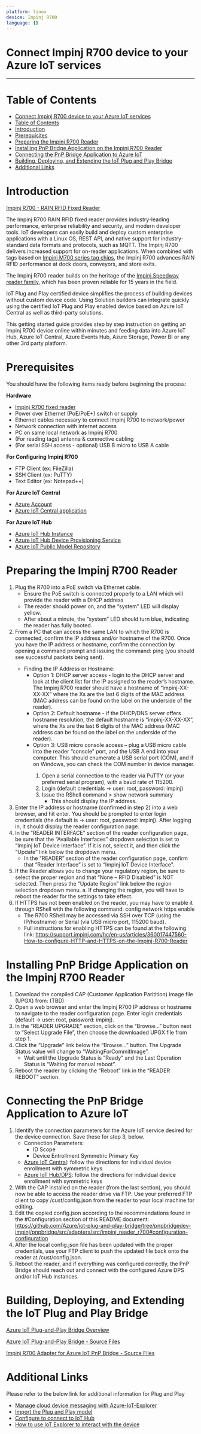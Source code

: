 ```yaml
---
platform: linux
device: Impinj R700
language: {}
---
```


Connect Impinj R700 device to your Azure IoT services
===

---
# Table of Contents

- [Connect Impinj R700 device to your Azure IoT services](#connect-impinj-r700-device-to-your-azure-iot-services)
- [Table of Contents](#table-of-contents)
- [Introduction](#introduction)
- [Prerequisites](#prerequisites)
- [Preparing the Impinj R700 Reader](#preparing-the-impinj-r700-reader)
- [Installing PnP Bridge Application on the Impinj R700 Reader](#installing-pnp-bridge-application-on-the-impinj-r700-reader)
- [Connecting the PnP Bridge Application to Azure IoT](#connecting-the-pnp-bridge-application-to-azure-iot)
- [Building, Deploying, and Extending the IoT Plug and Play Bridge](#building-deploying-and-extending-the-iot-plug-and-play-bridge)
- [Additional Links](#additional-links)

<a name="Introduction"></a>

# Introduction 

[Impinj R700 - RAIN RFID Fixed Reader](https://www.impinj.com/products/readers/impinj-r700) 

The Impinj R700 RAIN RFID fixed reader provides industry-leading performance, enterprise reliability and security, and modern developer tools. IoT developers can easily build and deploy custom enterprise applications with a Linux OS, REST API, and native support for industry-standard data formats and protocols, such as MQTT. The Impinj R700 delivers increased support for on-reader applications. When combined with tags based on [Impinj M700 series tag chips](https://www.impinj.com/products/tag-chips/impinj-m700-series), the Impinj R700 advances RAIN RFID performance at dock doors, conveyors, and store exits. 

The Impinj R700 reader builds on the heritage of the [Impinj Speedway reader family](https://www.impinj.com/products/readers/impinj-speedway), which has been proven reliable for 15 years in the field. 
 
IoT Plug and Play certified device simplifies the process of building devices without custom device code. Using Solution builders can integrate quickly using the certified IoT Plug and Play enabled device based on Azure IoT Central as well as third-party solutions.

This getting started guide provides step by step instruction on getting an Impinj R700 device online within minutes and feeding data into Azure IoT Hub, Azure IoT Central, Azure Events Hub, Azure Storage, Power BI  or any other 3rd party platform.

<a name="Prerequisites"></a>
# Prerequisites

You should have the following items ready before beginning the process:

**Hardware**
-   [Impinj R700 fixed reader](https://docs.microsoft.com/en-us/azure/iot-hub/about-iot-hub)
-   Power over Ethernet (PoE/PoE+) switch or supply
-   Ethernet cables necessary to connect Impinj R700 to network/power
-   Network connection with internet access
-   PC on same local network as Impinj R700
-   (For reading tags) antenna & connective cabling
-   (For serial SSH access - optional) USB B micro to USB A cable

**For Configuring Impinj R700**
-   FTP Client (ex: FileZilla)
-   SSH Client (ex: PuTTY)
-   Text Editor (ex: Notepad++)

**For Azure IoT Central**
-   [Azure Account](https://portal.azure.com)
-   [Azure IoT Central application](https://apps.azureiotcentral.com/)

**For Azure IoT Hub**
-   [Azure IoT Hub Instance](https://docs.microsoft.com/en-us/azure/iot-hub/about-iot-hub)
-   [Azure IoT Hub Device Provisioning Service](https://docs.microsoft.com/en-us/azure/iot-dps/quick-setup-auto-provision)
-   [Azure IoT Public Model Repository](https://docs.microsoft.com/en-us/azure/iot-pnp/concepts-model-repository)

<a name="Preparing the Impinj R700 Reader"></a>
# Preparing the Impinj R700 Reader
1.	Plug the R700 into a PoE switch via Ethernet cable.
    - Ensure the PoE switch is connected properly to a LAN which will provide the reader with a DHCP address
    - The reader should power on, and the “system” LED will display yellow.
    - After about a minute, the “system” LED should turn blue, indicating the reader has fully booted.
2.	From a PC that can access the same LAN to which the R700 is connected, confirm the IP address and/or hostname of the R700.  Once you have the IP address or hostname, confirm the connection by opening a command prompt and issuing the command: ping <ip address or hostname> (you should see successful packets being sent).
    - Finding the IP Address or Hostname:
        - Option 1: DHCP server access - login to the DHCP server and look at the client list for the IP assigned to the reader’s hostname.  The Impinj R700 reader should have a hostname of “impinj-XX-XX-XX” where the Xs are the last 6 digits of the MAC address (MAC address can be found on the label on the underside of the reader).
        - Option 2: Default hostname - if the DHCP/DNS server offers hostname resolution, the default hostname is “impinj-XX-XX-XX”, where the Xs are the last 6 digits of the MAC address (MAC address can be found on the label on the underside of the reader). 
        - Option 3: USB micro console access – plug a USB micro cable into the reader “console” port, and the USB A end into your computer.  This should enumerate a USB serial port (COM<N>), and if on Windows, you can check the COM number in device manager.  
            1.	Open a serial connection to the reader via PuTTY (or your preferred serial program), with a baud rate of 115200.
            2.	Login (default credentials -> user: root, password: impinj)
            3.	Issue the RShell command > show network summary
                - This should display the IP address.
3.	Enter the IP address or hostname (confirmed in step 2) into a web browser, and hit enter.  You should be prompted to enter login credentials (the default is -> user: root, password: impinj).  After logging in, it should display the reader configuration page.
4.	In the “READER INTERFACE” section of the reader configuration page, be sure that the “Available Interfaces” dropdown selection is set to “Impinj IoT Device Interface”.  If it is not, select it, and then click the “Update” link below the dropdown menu.
    - In the “READER” section of the reader configuration page, confirm that “Reader Interface” is set to “Impinj IoT Device Interface”.
5.	If the Reader allows you to change your regulatory region, be sure to select the proper region and that “None – RFID Disabled” is NOT selected.  Then press the “Update Region” link below the region selection dropdown menu.
a.	If changing the region, you will have to reboot the reader for the settings to take effect.
6.	If HTTPS has not been enabled on the reader, you may have to enable it through RShell with the following command: config network https enable
    - The R700 RShell may be accessed via SSH over TCP (using the IP/hostname) or Serial (via USB micro port, 115200 baud).
    - Full instructions for enabling HTTPS can be found at the following link: https://support.impinj.com/hc/en-us/articles/360017447560-How-to-configure-HTTP-and-HTTPS-on-the-Impinj-R700-Reader

<a name="Installing PnP Bridge Application on the Impinj R700 Reader"></a>
# Installing PnP Bridge Application on the Impinj R700 Reader

1.	Download the compiled CAP (Customer Application Paritition) image file (UPGX) from: (TBD)
2.	Open a web browser and enter the Impinj R700 IP address or hostname to navigate to the reader configuration page.  Enter login credentials (default -> user: root, password: impinj).
3.	In the “READER UPGRADE” section, click on the “Browse…” button next to “Select Upgrade File”, then choose the downloaded UPGX file from step 1.
4.	Click the “Upgrade” link below the “Browse…” button.  The Upgrade Status value will change to “WaitingForCommitImage”.  
    - Wait until the Upgrade Status is “Ready” and the Last Operation Status is “Waiting for manual reboot”.
5.	 Reboot the reader by clicking the “Reboot” link in the “READER REBOOT” section.

<a name="Connecting the PnP Bridge Application to Azure IoT"></a>
# Connecting the PnP Bridge Application to Azure IoT

1.  Identify the connection parameters for the Azure IoT service desired for the device connection.  Save these for step 3, below.
    - Connection Parameters:
      - ID Scope
      - Device Entrollment Symmetric Primary Key
    - [Azure IoT Central](https://docs.microsoft.com/en-us/azure/iot-central/core/concepts-get-connected): follow the directions for individual device enrollment with symmetric keys 
    - [Azure IoT Hub/DPS](https://docs.microsoft.com/en-us/azure/iot-dps/how-to-manage-enrollments): follow the directions for individual device enrollment with symmetric keys 
2.	With the CAP installed on the reader (from the last section), you should now be able to access the reader drive via FTP.  Use your preferred FTP client to copy /cust/config.json from the reader to your local machine for editing.
3.	Edit the copied config.json according to the recommendations found in the #Configuration section of this README document: https://github.com/Azure/iot-plug-and-play-bridge/tree/pnpbridgedev-impinj/pnpbridge/src/adapters/src/impinj_reader_r700#configuration-configuration
4.	After the local config.json file has been updated with the proper credentials, use your FTP client to push the updated file back onto the reader at /cust/config.json.
5.	Reboot the reader, and if everything was configured correctly, the PnP Bridge should reach out and connect with the configured Azure DPS and/or IoT Hub instances.

# Building, Deploying, and Extending the IoT Plug and Play Bridge

[Azure IoT Plug-and-Play Bridge Overview](https://docs.microsoft.com/en-us/azure/iot-pnp/concepts-iot-pnp-bridge)

[Azure IoT Plug-and-Play Bridge - Source Files](https://github.com/Azure/iot-plug-and-play-bridge/blob/pnpbridgedev-impinj/pnpbridge)

[Impinj R700 Adapter for Azure IoT PnP Bridge - Source Files](https://github.com/Azure/iot-plug-and-play-bridge/tree/pnpbridgedev-impinj/pnpbridge/src/adapters/src/impinj_reader_r700)





<a name="AdditionalLinks"></a>
# Additional Links

Please refer to the below link for additional information for Plug and Play 

-   [Manage cloud device messaging with Azure-IoT-Explorer](https://github.com/Azure/azure-iot-explorer/releases)
-   [Import the Plug and Play model](https://docs.microsoft.com/en-us/azure/iot-pnp/concepts-model-repository)
-   [Configure to connect to IoT Hub](https://docs.microsoft.com/en-us/azure/iot-pnp/quickstart-connect-device-c)
-   [How to use IoT Explorer to interact with the device ](https://docs.microsoft.com/en-us/azure/iot-pnp/howto-use-iot-explorer#install-azure-iot-explorer)   